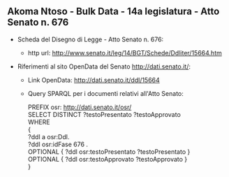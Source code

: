 ## Akoma Ntoso - Bulk Data - 14a legislatura - Atto Senato n. 676 ##

* Scheda del Disegno di Legge - Atto Senato n. 676:
	* http url: http://www.senato.it/leg/14/BGT/Schede/Ddliter/15664.htm

* Riferimenti al sito OpenData del Senato http://dati.senato.it/:
	* Link OpenData: http://dati.senato.it/ddl/15664
	* Query SPARQL per i documenti relativi all'Atto Senato:

        PREFIX osr: <http://dati.senato.it/osr/>  
		SELECT DISTINCT ?testoPresentato ?testoApprovato  
		WHERE  
		{  
		    ?ddl a osr:Ddl.  
		    ?ddl osr:idFase 676 .  
		    OPTIONAL { ?ddl osr:testoPresentato ?testoPresentato }  
		    OPTIONAL { ?ddl osr:testoApprovato ?testoApprovato }  
		}
		